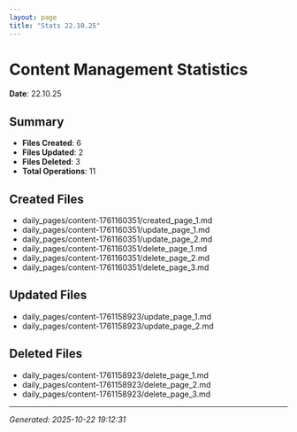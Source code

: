 ```yaml
---
layout: page
title: "Stats 22.10.25"
---
```


# Content Management Statistics

**Date**: 22.10.25

## Summary

- **Files Created**: 6
- **Files Updated**: 2  
- **Files Deleted**: 3
- **Total Operations**: 11

## Created Files

- daily_pages/content-1761160351/created_page_1.md
- daily_pages/content-1761160351/update_page_1.md
- daily_pages/content-1761160351/update_page_2.md
- daily_pages/content-1761160351/delete_page_1.md
- daily_pages/content-1761160351/delete_page_2.md
- daily_pages/content-1761160351/delete_page_3.md

## Updated Files

- daily_pages/content-1761158923/update_page_1.md
- daily_pages/content-1761158923/update_page_2.md

## Deleted Files

- daily_pages/content-1761158923/delete_page_1.md
- daily_pages/content-1761158923/delete_page_2.md
- daily_pages/content-1761158923/delete_page_3.md

---
*Generated: 2025-10-22 19:12:31*
